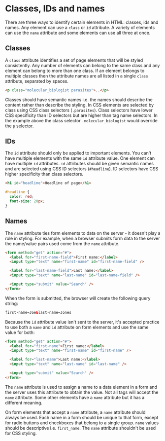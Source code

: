 # Classes, IDs and names

There are three ways to identify certain elements in HTML: classes, ids and names. Any element can use a `class` or `id` attribute. A variety of elements can use the `name` attribute and some elements can use all three at once.

## Classes

A `class` attribute identifies a set of page elements that will be styled consistently. Any number of elements can belong to the same class and any element can belong to more than one class. If an element belongs to multiple classes then the attribute names are all listed in a single `class` attribute, separated by spaces.

```html
<p class="molecular_biologist parasites">..</p>
```

Classes should have semantic names i.e. the names should describe the content rather than describe the styling. In CSS elements are selected by class using CSS class selectors (`.parasites`). Class selectors have lower CSS specificity than ID selectors but are higher than tag name selectors. In the example above the class selector `.molecular_biologist` would override the `p` selector.

## IDs

The `id` attribute should only be applied to important elements. You can't have multiple elements with the same `id` attribute value. One element can have multiple `id` attributes. `id` attributes should be given semantic names and are selected using CSS ID selectors (`#headline`). ID selectors have CSS higher specificity than class selectors.

```html
<h1 id="headline">Headline of page</h1>
```

```css
#headline {
  color: red;
  font-size: 20px;
}
```

## Names

The `name` attribute ties form elements to data on the server - it doesn't play a role in styling. For example, when a browser submits form data to the server the name/value pairs used come from the `name` attribute.

```html
<form method="get" action="#">
  <label for="first-name-field">First name:</label>
  <input type="text" name="first-name" id="first-name-field" />

  <label for="last-name-field">Last name:</label>
  <input type="text" name="last-name" id="last-name-field" />

  <input type="submit" value="Search" />
</form>
```

When the form is submitted, the browser will create the following query string:

```html
first-name=Joe&last-name=Jones
```

Because the `id` attribute value isn't sent to the server, it's accepted practice to use both a `name` and `id` attribute on form elements and use the same value for both:

```html
<form method="get" action="#">
  <label for="first-name">First name:</label>
  <input type="text" name="first-name" id="first-name" />

  <label for="last-name">Last name:</label>
  <input type="text" name="last-name" id="last-name" />

  <input type="submit" value="Search" />
</form> 
```

The `name` attribute is used to assign a name to a data element in a form and the server uses this attribute to obtain the value. Not all tags will accept the `name` attribute. Some other elements have a `name` attribute but it has a different meaning.

On form elements that accept a `name` attribute, a `name` attribute should always be used. Each name in a form should be unique to that form, except for radio buttons and checkboxes that belong to a single group. `name` values should be descriptive i.e. `first_name`. The `name` attribute shouldn't be used for CSS styling.